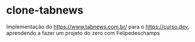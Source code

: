 # clone-tabnews

Implementação do https://www.tabnews.com.br/ para o https://curso.dev, aprendendo a fazer um projeto do zero com Felipedeschamps
